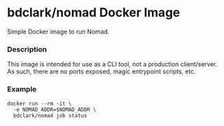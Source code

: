 # bdclark/nomad Docker Image

Simple Docker image to run Nomad.

### Description
This image is intended for use as a CLI tool, not a production client/server.
As such, there are no ports exposed, magic entrypoint scripts, etc.

### Example
```
docker run --rm -it \
  -e NOMAD_ADDR=$NOMAD_ADDR \
  bdclark/nomad job status
```
